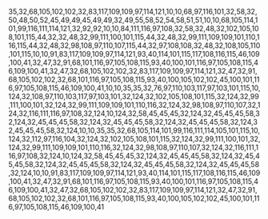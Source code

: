 35,32,68,105,102,102,32,83,117,109,109,97,114,121,10,10,68,97,116,101,32,58,32,50,48,50,52,45,49,49,45,49,49,32,49,55,58,52,54,58,51,51,10,10,68,105,114,101,99,116,111,114,121,32,92,92,10,10,84,111,116,97,108,32,58,32,48,32,102,105,108,101,115,44,32,32,48,32,99,111,100,101,115,44,32,48,32,99,111,109,109,101,110,116,115,44,32,48,32,98,108,97,110,107,115,44,32,97,108,108,32,48,32,108,105,110,101,115,10,10,91,83,117,109,109,97,114,121,93,40,114,101,115,117,108,116,115,46,109,100,41,32,47,32,91,68,101,116,97,105,108,115,93,40,100,101,116,97,105,108,115,46,109,100,41,32,47,32,68,105,102,102,32,83,117,109,109,97,114,121,32,47,32,91,68,105,102,102,32,68,101,116,97,105,108,115,93,40,100,105,102,102,45,100,101,116,97,105,108,115,46,109,100,41,10,10,35,35,32,76,97,110,103,117,97,103,101,115,10,124,32,108,97,110,103,117,97,103,101,32,124,32,102,105,108,101,115,32,124,32,99,111,100,101,32,124,32,99,111,109,109,101,110,116,32,124,32,98,108,97,110,107,32,124,32,116,111,116,97,108,32,124,10,124,32,58,45,45,45,32,124,32,45,45,45,58,32,124,32,45,45,45,58,32,124,32,45,45,45,58,32,124,32,45,45,45,58,32,124,32,45,45,45,58,32,124,10,10,35,35,32,68,105,114,101,99,116,111,114,105,101,115,10,124,32,112,97,116,104,32,124,32,102,105,108,101,115,32,124,32,99,111,100,101,32,124,32,99,111,109,109,101,110,116,32,124,32,98,108,97,110,107,32,124,32,116,111,116,97,108,32,124,10,124,32,58,45,45,45,32,124,32,45,45,45,58,32,124,32,45,45,45,58,32,124,32,45,45,45,58,32,124,32,45,45,45,58,32,124,32,45,45,45,58,32,124,10,10,91,83,117,109,109,97,114,121,93,40,114,101,115,117,108,116,115,46,109,100,41,32,47,32,91,68,101,116,97,105,108,115,93,40,100,101,116,97,105,108,115,46,109,100,41,32,47,32,68,105,102,102,32,83,117,109,109,97,114,121,32,47,32,91,68,105,102,102,32,68,101,116,97,105,108,115,93,40,100,105,102,102,45,100,101,116,97,105,108,115,46,109,100,41